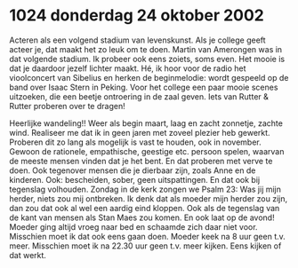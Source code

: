 # 1024 donderdag 24 oktober 2002
Acteren als een volgend stadium van levenskunst. Als je college geeft acteer je, dat maakt het zo leuk om te doen. Martin van Amerongen was in dat volgende stadium. Ik probeer ook eens zoiets, soms even. Het mooie is dat je daardoor jezelf lichter maakt. Hé, ik hoor voor de radio het vioolconcert van Sibelius en herken de beginmelodie: wordt gespeeld op de band over Isaac Stern in Peking. Voor het college een paar mooie scenes uitzoeken, die een beetje ontroering in de zaal geven. Iets van Rutter & Rutter proberen over te dragen!

Heerlijke wandeling!! Weer als begin maart, laag en zacht zonnetje, zachte wind. Realiseer me dat ik in geen jaren met zoveel plezier heb gewerkt. Proberen dit zo lang als mogelijk is vast te houden, ook in november. Gewoon de rationele, empathische, geestige etc. persoon spelen, waarvan de meeste mensen vinden dat je het bent. En dat proberen met verve te doen. Ook tegenover mensen die je dierbaar zijn, zoals Anne en de kinderen. Ook: bescheiden, sober, geen uitspattingen. En dat ook bij tegenslag volhouden. Zondag in de kerk zongen we Psalm 23: Was jij mijn herder, niets zou mij ontbreken. Ik denk dat als moeder mijn herder zou zijn, dan zou dat ook al wel een aardig eind kloppen. Ook als de tegenslag van de kant van mensen als Stan Maes zou komen. En ook laat op de avond! Moeder ging altijd vroeg naar bed en schaamde zich daar niet voor. Misschien moet ik dat ook eens gaan doen. Moeder keek na 8 uur geen t.v. meer. Misschien moet ik na 22.30 uur geen t.v. meer kijken. Eens kijken of dat werkt.